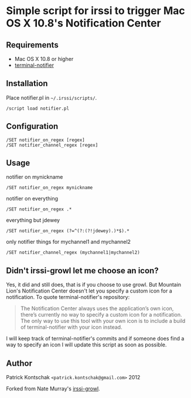 Simple script for irssi to trigger Mac OS X 10.8's Notification Center
===

Requirements
---
* Mac OS X 10.8 or higher
* [terminal-notifier](https://github.com/alloy/terminal-notifier)

Installation
---
Place notifier.pl in `~/.irssi/scripts/`.

    /script load notifier.pl

Configuration
---
    /SET notifier_on_regex [regex]
    /SET notifier_channel_regex [regex]

Usage
---
 notifier on mynickname

    /SET notifier_on_regex mynickname

 notifier on everything

    /SET notifier_on_regex .*

 everything but jdewey

    /SET notifier_on_regex (?=^(?:(?!jdewey).)*$).*

 only notifier things for mychannel1 and mychannel2

    /SET notifier_channel_regex (mychannel1|mychannel2)

Didn't irssi-growl let me choose an icon?
---
Yes, it did and still does, that is if you choose to use growl. But Mountain Lion's Notification Center doesn't let you specify a custom icon for a notification. To quote terminal-notifier's repository:

> The Notification Center always uses the application’s own icon, there’s currently no way to specify a custom icon for a notification. The only way to use this tool with your own icon is to include a build of terminal-notifier with your icon instead.

I will keep track of terminal-notifier's commits and if someone does find a way to specify an icon I will update this script as soon as possible.

Author
---
Patrick Kontschak `<patrick.kontschak@gmail.com>` 2012

Forked from Nate Murray's [irssi-growl](https://github.com/jashmenn/irssi-growl).